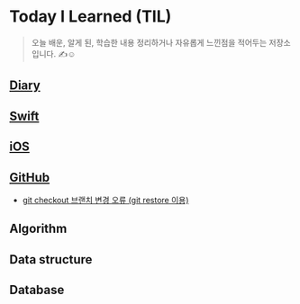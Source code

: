 # Today I Learned (TIL)


> 오늘 배운, 알게 된, 학습한 내용 정리하거나
> 자유롭게 느낀점을 적어두는 저장소 입니다. ✍️☺️


##  **[Diary](https://github.com/JIINHEO/TIL/tree/main/Diary)**
## **[Swift](https://github.com/JIINHEO/TIL/tree/main/Swift)**

## **[iOS](https://github.com/JIINHEO/TIL/tree/main/iOS)**

## **[GitHub](https://github.com/JIINHEO/TIL/tree/main/GitHub)**

 - [git checkout 브랜치 변경 오류 (git restore 이용)](https://github.com/JIINHEO/TIL/issues/1)

## **Algorithm**

## **Data structure**

## **Database**
